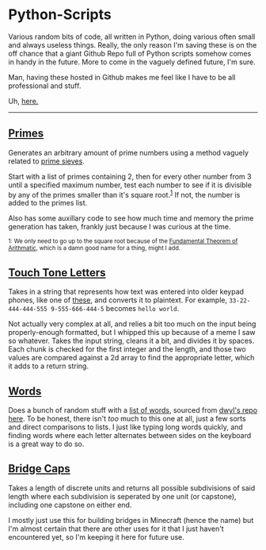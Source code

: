 # Python-Scripts
Various random bits of code, all written in Python, doing various often small and always useless things. Really, the only reason I'm saving these is on the off chance that a giant Github Repo full of Python scripts somehow comes in handy in the future. More to come in the vaguely defined future, I'm sure.

Man, having these hosted in Github makes me feel like I have to be all professional and stuff.

Uh, [here.](https://www.youtube.com/watch?v=dQw4w9WgXcQ)

---

## [Primes](/primes.py)

Generates an arbitrary amount of prime numbers using a method vaguely related to [prime sieves](https://en.wikipedia.org/wiki/Generation_of_primes#Prime_Sieves).

Start with a list of primes containing 2, then for every other number from 3 until a specified maximum number, test each number to see if it is divisible by any of the primes smaller than it's square root.<sup>[1](#footnote1)</sup> If not, the number is added to the primes list.

Also has some auxillary code to see how much time and memory the prime generation has taken, frankly just because I was curious at the time.

<sup><a name="footnote1">1</a>: We only need to go up to the square root because of the [Fundamental Theorem of Arithmatic](https://en.wikipedia.org/wiki/Fundamental_theorem_of_arithmetic), which is a damn good name for a thing, might I add.</sup>


## [Touch Tone Letters](touchToneLetters.py)

Takes in a string that represents how text was entered into older keypad phones, like one of [these](https://en.wikipedia.org/wiki/Telephone_keypad#/media/File:Telephone-keypad2.svg), and converts it to plaintext. For example, `33-22-444-444-555 9-555-666-444-5` becomes `hello world`.

Not actually very complex at all, and relies a bit too much on the input being properly-enough formatted, but I whipped this up because of a meme I saw so whatever. Takes the input string, cleans it a bit, and divides it by spaces. Each chunk is checked for the first integer and the length, and those two values are compared against a 2d array to find the appropriate letter, which it adds to a return string.

## [Words](words.py)

Does a bunch of random stuff with a [list of words](/words.txt), sourced from [dwyl's repo here](https://github.com/dwyl/english-words). To be honest, there isn't *too* much to this one at all, just a few sorts and direct comparisons to lists. I just like typing long words quickly, and finding words where each letter alternates between sides on the keyboard is a great way to do so.

## [Bridge Caps](bridgeCaps.py)

Takes a length of discrete units and returns all possible subdivisions of said length where each subdivision is seperated by one unit (or capstone), including one capstone on either end. 

I mostly just use this for building bridges in Minecraft (hence the name) but I'm almost certain that there are other uses for it that I just haven't encountered yet, so I'm keeping it here for future use.